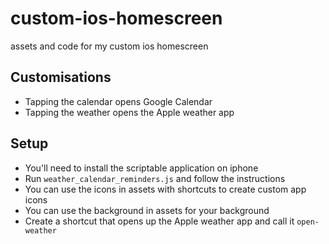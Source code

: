 # custom-ios-homescreen

assets and code for my custom ios homescreen

## Customisations
 - Tapping the calendar opens Google Calendar
 - Tapping the weather opens the Apple weather app

## Setup
 - You'll need to install the scriptable application on iphone
 - Run `weather_calendar_reminders.js` and follow the instructions
 - You can use the icons in assets with shortcuts to create custom app icons
 - You can use the background in assets for your background
 - Create a shortcut that opens up the Apple weather app and call it `open-weather`
